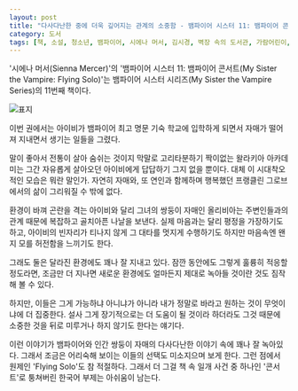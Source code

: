 ```yaml
---
layout: post
title: "다사다난한 중에 더욱 깊어지는 관계의 소중함 - 뱀파이어 시스터 11: 뱀파이어 콘서트"
category: 도서
tags: [책, 소설, 청소년, 뱀파이어, 시에나 머서, 김시경, 벽장 속의 도서관, 가람어린이, 서평]
---
```


'시에나 머서(Sienna Mercer)'의
'뱀파이어 시스터 11: 뱀파이어 콘서트(My Sister the Vampire: Flying Solo)'는
뱀파이어 시스터 시리즈(My Sister the Vampire Series)의 11번째 책이다.

![표지](https://lh3.googleusercontent.com/lSAE8RH7bAVir9HQtyY2_P6pMKHcgpLyWX6HBcX33CA2iV7Rrk14ODtnxZwPAP-r_4vBRC-D61eLQQ=s480)

이번 권에서는 아이비가 뱀파이어 최고 명문 기숙 학교에 입학하게 되면서
자매가 떨어져 지내면서 생기는 일들을 그렸다.

말이 좋아서 전통이 살아 숨쉬는 것이지
막말로 고리타분하기 짝이없는 왈라키아 아카데미는
그간 자유롭게 살아오던 아이비에게 답답하기 그지 없을 뿐이다.
대체 이 시대착오적인 모습은 뭐란 말인가.
자연히 자매와, 또 연인과 함께하며 행복했던 프랭클린 그로브에서의 삶이 그리워질 수 밖에 없다.

환경이 바껴 곤란을 격는 아이비와 달리
그녀의 쌍둥이 자매인 올리비아는 주변인들과의 관계 때문에 복잡하고 골치아픈 나날을 보낸다.
실제 마음과는 달리 평정을 가장하기도 하고,
아이비의 빈자리가 티나지 않게 그 대타를 멋지게 수행하기도 하지만
마음속엔 왠지 모를 허전함을 느끼기도 한다.

그래도 둘은 달라진 환경에도 꽤나 잘 지내고 있다.
잠깐 동안에도 그렇게 훌륭히 적응할 정도라면,
조금만 더 지나면 새로운 환경에도 얼마든지 제대로 녹아들 것이란 것도 짐작해 볼 수 있다.

하지만, 이들은 그게 가능하냐 아니냐가 아니라
내가 정말로 바라고 원하는 것이 무엇이냐에 더 집중한다.
설사 그게 장기적으로는 더 도움이 될 것이라 하더라도
그것 때문에 소중한 것을 뒤로 미루거나 하지 않기도 한다는 얘기다.

이런 이야기가 뱀파이어와 인간 쌍둥이 자매의 다사다난한 이야기 속에 꽤나 잘 녹아있다.
그래서 조금은 어리숙해 보이는 이들의 선택도 미소지으며 보게 한다.
그런 점에서 원제인 'Flying Solo'도 참 적절하다.
그래서 더 그걸 책 속 일개 사건 중 하나인 '콘서트'로 퉁쳐버린 한국어 부제는 아쉬움이 남는다.
